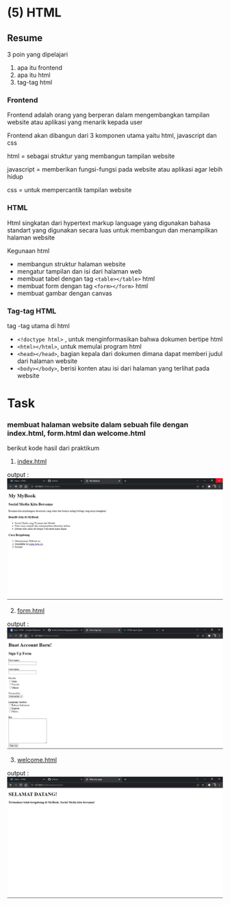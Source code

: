 # (5) HTML

## Resume

3 poin yang dipelajari
1. apa itu frontend
2. apa itu html
3. tag-tag html

### Frontend

Frontend adalah orang yang berperan dalam mengembangkan tampilan website atau aplikasi yang menarik kepada user

Frontend akan dibangun dari 3 komponen utama yaitu html, javascript dan css

html = sebagai struktur yang membangun tampilan website

javascript = memberikan fungsi-fungsi pada website atau aplikasi agar lebih hidup

css = untuk mempercantik tampilan website

### HTML

Html singkatan dari hypertext markup language yang digunakan bahasa standart yang digunakan secara luas untuk membangun dan menampilkan halaman website

Kegunaan html 
- membangun struktur halaman website 
- mengatur tampilan dan isi dari halaman web
- membuat tabel dengan tag `<table></table>` html
- membuat form dengan tag `<form></form>` html
- membuat gambar dengan canvas

### Tag-tag HTML
tag -tag utama di html 
- `<!doctype html>` , untuk menginformasikan bahwa dokumen bertipe html
- `<html></html>`, untuk memulai program html
- `<head></head>`, bagian kepala dari dokumen dimana dapat memberi judul dari halaman website
- `<body></body>`, berisi konten atau isi dari halaman yang terlihat pada website

# Task

### membuat halaman website dalam sebuah file dengan index.html, form.html dan welcome.html

berikut kode hasil dari praktikum

1. [index.html](./Praktikum/index.html)

output :
![halaman index](./Screenshots/index-page.png)

2. [form.html](./Praktikum/form.html)

output : 
![halaman form sign up](./Screenshots/form-page.png)

3. [welcome.html](./Praktikum/welcome.html)

output : 
![halaman welcome](./Screenshots/welcome-page.png)
